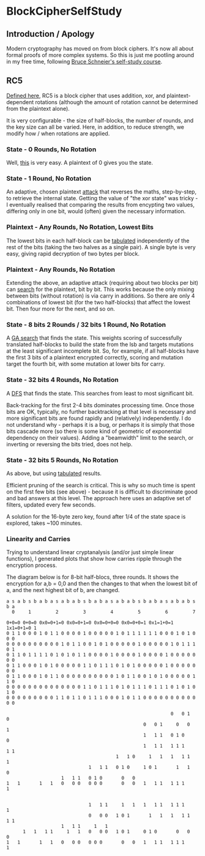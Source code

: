# BlockCipherSelfStudy

## Introduction / Apology

Modern cryptography has moved on from block ciphers.  It's now all about
formal proofs of more complex systems.  So this is just me pootling around in
my free time, following [Bruce Schneier's self-study
course](https://github.com/andrewcooke/BlockCipherSelfStudy.jl/blob/master/doc/schneier-self-study.pdf).

## RC5

[Defined
here](https://github.com/andrewcooke/BlockCipherSelfStudy.jl/blob/master/doc/rivest-rc5.pdf),
RC5 is a block cipher that uses addition, xor, and plaintext-dependent
rotations (although the amount of rotation cannot be determined from the
plaintext alone).

It is very configurable - the size of half-blocks, the number of rounds, and
the key size can all be varied.  Here, in addition, to reduce strength, we
modify how / when rotations are applied.

### State - 0 Rounds, No Rotation

Well,
[this](https://github.com/andrewcooke/BlockCipherSelfStudy.jl/blob/master/src/RC5.jl#L142)
is very easy.  A plaintext of 0 gives you the state.

### State - 1 Round, No Rotation

An adaptive, chosen plaintext
[attack](https://github.com/andrewcooke/BlockCipherSelfStudy.jl/blob/master/src/RC5.jl#L164)
that reverses the maths, step-by-step, to retrieve the internal state.
Getting the value of "the xor state" was tricky - I eventually realised that
comparing the results from encypting two values, differing only in one bit,
would (often) given the necessary information.

### Plaintext - Any Rounds, No Rotation, Lowest Bits

The lowest bits in each half-block can be
[tabulated](https://github.com/andrewcooke/BlockCipherSelfStudy.jl/blob/master/src/RC5.jl#L242)
independently of the rest of the bits (taking the two halves as a single
pair).  A single byte is very easy, giving rapid decryption of two bytes per
block.

### Plaintext - Any Rounds, No Rotation

Extending the above, an adaptive attack (requiring about two blocks per bit)
can
[search](https://github.com/andrewcooke/BlockCipherSelfStudy.jl/blob/master/src/RC5.jl#L295)
for the plaintext, bit by bit.  This works because the only mixing between
bits (without rotation) is via carry in additions.  So there are only 4
combinations of lowest bit (for the two half-blocks) that affect the lowest
bit.  Then four more for the next, and so on.

### State - 8 bits 2 Rounds / 32 bits 1 Round, No Rotation

A [GA
search](https://github.com/andrewcooke/BlockCipherSelfStudy.jl/blob/master/src/RC5.jl#L32)
that finds the state.  This weights scoring of successfully translated
half-blocks to build the state from the lsb and targets mutations at the least
significant incomplete bit.  So, for example, if all half-blocks have the
first 3 bits of a plaintext encrypted correctly, scoring and mutation target
the fourth bit, with some mutation at lower bits for carry.

### State - 32 bits 4 Rounds, No Rotation

A
[DFS](https://github.com/andrewcooke/BlockCipherSelfStudy.jl/blob/master/src/RC5.jl#L438)
that finds the state.  This searches from least to most significant bit.

Back-tracking for the first 2-4 bits dominates processing time.  Once those
bits are OK, typically, no further backtracking at that level is necessary and
more significant bits are found rapidly and (relatively) independently.  I do
not understand why - perhaps it is a bug, or perhaps it is simply that those
bits cascade more (so there is some kind of geometric of exponential
dependency on their values).  Adding a "beamwidth" limit to the search, or
inverting or reversing the bits tried, does not help.

### State - 32 bits 5 Rounds, No Rotation

As above, but using
[tabulated](https://github.com/andrewcooke/BlockCipherSelfStudy.jl/blob/master/src/RC5.jl#L561)
results.

Efficient pruning of the search is critical.  This is why so much time is
spent on the first few bits (see above) - because it is difficult to
discriminate good and bad answers at this level.  The approach here uses an
adaptive set of filters, updated every few seconds.

A solution for the 16-byte zero key, found after 1/4 of the state space is
explored, takes ~100 minutes.

### Linearity and Carries

Trying to understand linear cryptanalysis (and/or just simple linear
functions), I generated plots that show how carries ripple through the
encryption process.

The diagram below is for 8-bit half-blocs, three rounds.  It shows the
encryption for a,b = 0,0 and then the changes to that when the lowest bit of
a, and the next highest bit of b, are changed.

```
a s a b s b a b a s a b a b s b a b a s a b a b s b a b a s a b a b s b a
  0     1         2         3         4         5         6         7    
                                                                         
0+0=0 0+0=0 0x0=0+1=0 0x0=0+1=0 0x0=0+0=0 0x0=0+0=1 0x1=1+0=1 1x1=0+1=0 1
0 1 1 0 0 0 1 0 1 1 0 0 0 0 1 0 0 0 0 0 1 0 1 1 1 1 1 1 0 0 0 1 0 1 0 0 0
0 0 0 0 0 0 0 0 0 0 1 0 1 1 0 0 1 0 1 0 0 0 0 0 1 0 0 0 0 0 1 0 1 1 1 0 1
0 1 1 0 1 1 1 1 0 1 0 1 0 1 1 0 0 0 0 1 0 0 0 0 1 0 0 0 0 1 0 0 0 0 0 0 0
0 1 1 0 0 0 1 0 1 0 0 0 0 0 1 1 0 1 1 1 0 1 0 1 0 0 0 0 0 1 0 0 0 0 0 0 0
0 1 1 0 0 0 1 0 1 1 0 0 0 0 0 0 0 0 0 0 1 0 1 1 0 0 1 0 1 0 0 0 0 0 1 1 0
0 0 0 0 0 0 0 0 0 0 0 0 0 0 1 1 0 1 1 1 0 1 0 1 1 1 0 1 1 1 0 1 0 1 0 1 0
0 0 0 0 0 0 0 0 0 1 1 0 1 1 0 1 1 1 0 0 0 1 0 1 1 0 0 0 0 0 0 0 0 0 0 0 0

                                                            0   0 1     0
                                                  0   0 1     0   0   1  
                                                  1   1 1   0 1 0       0
                                                  1   1 1   1 1 1     1 1
                                        1   1 0     1   1   1   1 1     1
                              1   1 1   0 1 0     1 0 1       1   1   0  
                    1   1 1   0 1 0       0   0                          
1   1       1   1   0   0 0   0 0 0       0   0   1   1 1   1 1 1       1
                                                                         

                              1   1 1     1   1   1   1 1   1 1 1       1
                              0   0 0   1 0 1       1   1   1   1 1   1 1
                    1   1 1     1   1                                    
      1   1   1 1     1   1   0   0 0   1 0 1     0 1 0       0   0   0  
1   1       1   1   0   0 0   0 0 0       0   0   1   1 1   1 1 1       1
```

<!--
[![Build Status](https://travis-ci.org/andrewcooke/BlockCipherSelfStudy.jl.png)](https://travis-ci.org/andrewcooke/BlockCipherSelfStudy.jl)
-->
